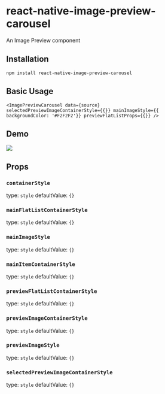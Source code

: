 # react-native-image-preview-carousel

An Image Preview component

## Installation

`npm install react-native-image-preview-carousel`

## Basic Usage

`<ImagePreviewCarousel data={source} selectedPreviewImageContainerStyle={{}} mainImageStyle={{ backgroundColor: '#F2F2F2'}} previewFlatListProps={{}} />`

## Demo

![](https://github.com/ayushnawani/rreact-native-image-preview-carousel/blob/master/example/demo.gif)

## Props

### `containerStyle`

type: `style`
defaultValue: `{}`

### `mainFlatListContainerStyle`

type: `style`
defaultValue: `{}`

### `mainImageStyle`

type: `style`
defaultValue: `{}`

### `mainItemContainerStyle`

type: `style`
defaultValue: `{}`

### `previewFlatListContainerStyle`

type: `style`
defaultValue: `{}`

### `previewImageContainerStyle`

type: `style`
defaultValue: `{}`

### `previewImageStyle`

type: `style`
defaultValue: `{}`

### `selectedPreviewImageContainerStyle`

type: `style`
defaultValue: `{}`
